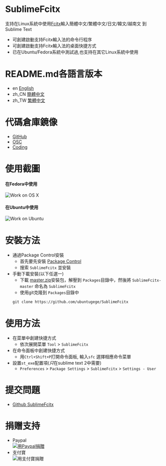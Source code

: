 # SublimeFcitx
支持在Linux系統中使用[Fcitx](https://fcitx-im.org)輸入簡體中文/繁體中文/日文/韓文/越南文 到 Sublime Text

- 可創建啟動支持Fcitx輸入法的命令行程序
- 可創建啟動支持Fcitx輸入法的桌面快捷方式
- 已在Ubuntu/Fedora系統中測試過,也支持在其它Linux系統中使用

# README.md各語言版本
- en [English](../README.md)
- zh_CN [簡體中文](README.zh_CN.md)
- zh_TW [繁體中文](README.zh_TW.md)

# 代碼倉庫鏡像
- [GitHub](https://github.com/ubuntugege/SublimeFcitx)
- [OSC](https://gitee.com/ubuntugege/SublimeFcitx)
- [Coding](https://coding.net/ubuntugege/SublimeFcitx)

# 使用截圖
#### 在Fedora中使用
![Work on OS X](https://raw.githubusercontent.com/ubuntugege/SublimeFcitx/shots/shots/sublime_fcitx_fedora.png)
#### 在Ubuntu中使用
![Work on Ubuntu](https://raw.githubusercontent.com/ubuntugege/SublimeFcitx/shots/shots/sublime_fcitx_ubuntu.png)

# 安裝方法
- 通過Package Control安裝
	- 首先要先安裝 [Package Control](https://packagecontrol.io/installation)
	- 搜索 `SublimeFcitx` 並安裝
- 手動下載安裝(以下任選一)
	- 下載 [master.zip](https://github.com/ubuntugege/SublimeFcitx/archive/master.zip)安裝包，解壓到 `Packages`目錄中，然後將 `SublimeFcitx-master` 命名為 `SublimeFcitx`
	- 使用git克隆到 `Packages`目錄中
	```
	git clone https://github.com/ubuntugege/SublimeFcitx
	```

# 使用方法
- 在菜單中創建快捷方式
	- 依次展開菜單 `Tool` > `SublimeFcitx`
- 在命令面板中創建快捷方式
	- 用`Ctrl+Shift+P`打開命令面板, 輸入`sfc` 選擇相應命令菜單
- 設置`st_exe`配置項(*只*在sublime text 2中需要)
	- `Preferences` > `Package Settings` > `SublimeFcitx` > `Settings - User`

# 提交問題
- [Github SublimeFcitx](https://github.com/zam1024t/SublimeFcitx/issues)

# 捐赠支持
- Paypal
	<br> [![用Paypal捐贈](https://raw.githubusercontent.com/ubuntugege/SublimeFcitx/shots/shots/donate_via_paypal.png)](https://www.paypal.com/cgi-bin/webscr?cmd=_s-xclick&hosted_button_id=YL6ZR7Q4WGSQ4)
- 支付寶
	<br> ![用支付寶捐贈](https://raw.githubusercontent.com/ubuntugege/SublimeFcitx/shots/shots/donate_via_alipay.png)
